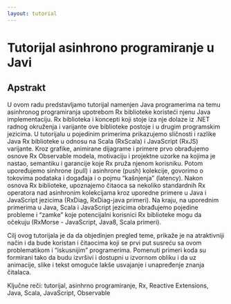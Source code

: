 ```yaml
---
layout: tutorial
---
```


# Tutorijal asinhrono programiranje u Javi 

## Apstrakt

U ovom radu predstavljamo tutorijal namenjen Java programerima na temu asinhronog programiranja upotrebom Rx biblioteke koristeći njenu Java implementaciju. Rx biblioteka i koncepti koji stoje iza nje dolaze iz .NET radnog okruženja i varijante ove biblioteke postoje i u drugim programskim jezicima. U tutorijalu u pojedinim primerima prikazujemo sličnosti i razlike Java Rx biblioteke  u odnosu na Scala (RxScala) i JavaScript (RxJS) varijante. Kroz grafike, animirane dijagrame i primere prvo obrađujemo osnove Rx Observable modela, motivaciju i projektne uzorke na kojima je nastao, semantiku i garancije koje Rx pruža njenom korisniku. Potom upoređujemo sinhrone (pull) i asinhrone (push) kolekcije, govorimo o tokovima podataka i događaja i o pojmu “kašnjenja” (latency). Nakon osnova Rx biblioteke, upoznajemo čitaoca sa nekoliko standardnih Rx operatora nad asinhronim kolekcijama kroz uporedne primere u Java i JavaScript jezicima (RxDiag, RxDiag-java primeri). Na kraju, na uporednim primerima u Java, Scala i JavaScript jezicima obrađujemo pojedine probleme i “zamke” koje potencijalni korisnici Rx biblioteke mogu da očekuju (RxMorse - JavaScript, Java8, Scala primeri).

Cilj ovog tutorijala je da da objedinjen pregled teme, prikaže je na atraktivniji način i da bude koristan i čitaocima koji se prvi put susreću sa ovom problematikom i “iskusnijim” programerima. Pomenuti primeri koda su formirani tako da budu izvršivi i dostupni u izvornom obliku i da uz animacije, slike i tekst omoguće lakše usvajanje i unapređenje znanja čitalaca. 

Ključne reči: tutorijal, asinhrno programiranje, Rx, Reactive Extensions, Java, Scala, JavaScript, Observable

